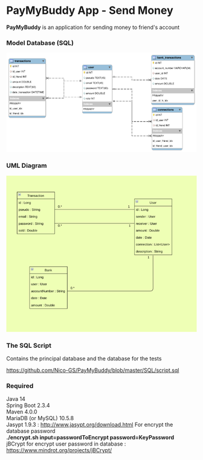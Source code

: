 <h1>PayMyBuddy App - Send Money</h1>

<p><b>PayMyBuddy</b> is an application for sending money to friend's account</p>

<h3>Model Database (SQL)</h3>

![Model BDD](https://github.com/Nico-GS/PayMyBuddy/blob/master/SQL/ModeleBDDImg.png)

<h3>UML Diagram</h3>

![Diagram UML](https://github.com/Nico-GS/PayMyBuddy/blob/master/SQL/UMLClasse.png)

<h3>The SQL Script</h3>

Contains the principal database and the database for the tests

https://github.com/Nico-GS/PayMyBuddy/blob/master/SQL/script.sql

<h3>Required</h3>

Java 14
<br>
Spring Boot 2.3.4
<br>
Maven 4.0.0
<br>
MariaDB (or MySQL) 10.5.8
<br>
Jasypt 1.9.3 : http://www.jasypt.org/download.html For encrypt the database password
<br>
<b>./encrypt.sh input=passwordToEncrypt password=KeyPassword</b>
<br>
jBCrypt for encrypt user password in database : https://www.mindrot.org/projects/jBCrypt/


